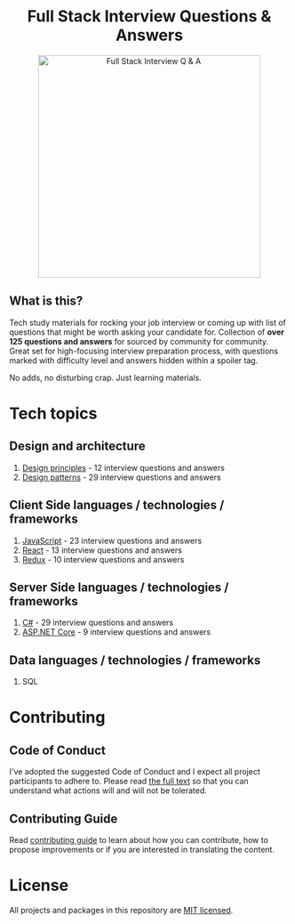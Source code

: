 <h1 align="center">
Full Stack Interview Questions & Answers
</h1>
<p align="center"> 
    <img src="https://github.com/monkey3310/full-stack-interview/blob/master/assets/startup-life.svg" alt="Full Stack Interview Q & A" width="400"/>    
</p>

## What is this?

Tech study materials for rocking your job interview or coming up with list of questions that might be worth asking your candidate for. Collection of **over 125 questions and answers** for sourced by community for community. Great set for high-focusing interview preparation process, with questions marked with difficulty level and answers hidden within a spoiler tag.

No adds, no disturbing crap. Just learning materials.

# Tech topics

## Design and architecture

1. [Design principles](./questions/design-principles.MD) - 12 interview questions and answers
2. [Design patterns](./questions/design-patterns.MD) - 29 interview questions and answers

## Client Side languages / technologies / frameworks

1. [JavaScript](./questions/javascript.MD) - 23 interview questions and answers
2. [React](./questions/react.MD) - 13 interview questions and answers
3. [Redux](./questions/redux.MD) - 10 interview questions and answers

## Server Side languages / technologies / frameworks

1. [C#](./questions/csharp.MD) - 29 interview questions and answers
2. [ASP.NET Core](./questions/aspnetcore.MD) - 9 interview questions and answers

## Data languages / technologies / frameworks

1. SQL

# Contributing

## Code of Conduct

I've adopted the suggested Code of Conduct and I expect all project participants to adhere to. Please read [the full text](./CODE_OF_CONDUCT.md) so that you can understand what actions will and will not be tolerated.

## Contributing Guide

Read [contributing guide](CONTRIBUTING.md) to learn about how you can contribute, how to propose improvements or if you are interested in translating the content.

# License

All projects and packages in this repository are [MIT licensed](./LICENSE).
